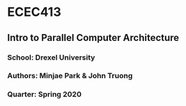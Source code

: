 # ECEC413
## Intro to Parallel Computer Architecture
### School: Drexel University
### Authors: Minjae Park & John Truong
### Quarter: Spring 2020
